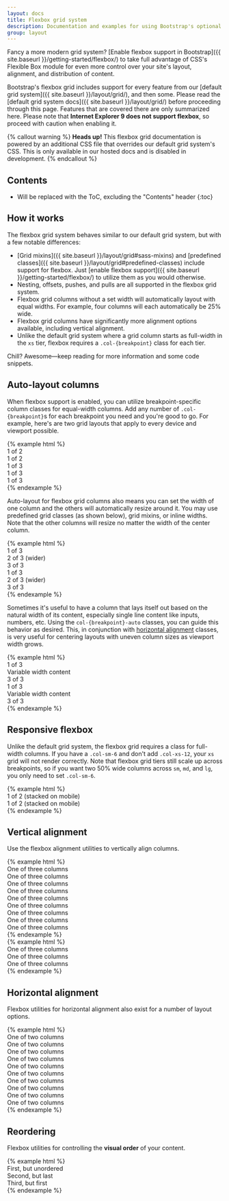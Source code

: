 ```yaml
---
layout: docs
title: Flexbox grid system
description: Documentation and examples for using Bootstrap's optional flexbox grid system.
group: layout
---
```


Fancy a more modern grid system? [Enable flexbox support in Bootstrap]({{ site.baseurl }}/getting-started/flexbox/) to take full advantage of CSS's Flexible Box module for even more control over your site's layout, alignment, and distribution of content.

Bootstrap's flexbox grid includes support for every feature from our [default grid system]({{ site.baseurl }}/layout/grid/), and then some. Please read the [default grid system docs]({{ site.baseurl }}/layout/grid/) before proceeding through this page. Features that are covered there are only summarized here. Please note that **Internet Explorer 9 does not support flexbox**, so proceed with caution when enabling it.

{% callout warning %}
**Heads up!** This flexbox grid documentation is powered by an additional CSS file that overrides our default grid system's CSS. This is only available in our hosted docs and is disabled in development.
{% endcallout %}

## Contents

* Will be replaced with the ToC, excluding the "Contents" header
{:toc}

## How it works

The flexbox grid system behaves similar to our default grid system, but with a few notable differences:

- [Grid mixins]({{ site.baseurl }}/layout/grid#sass-mixins) and [predefined classes]({{ site.baseurl }}/layout/grid#predefined-classes) include support for flexbox. Just [enable flexbox support]({{ site.baseurl }}/getting-started/flexbox/) to utilize them as you would otherwise.
- Nesting, offsets, pushes, and pulls are all supported in the flexbox grid system.
- Flexbox grid columns without a set width will automatically layout with equal widths. For example, four columns will each automatically be 25% wide.
- Flexbox grid columns have significantly more alignment options available, including vertical alignment.
- Unlike the default grid system where a grid column starts as full-width in the `xs` tier, flexbox requires a `.col-{breakpoint}` class for each tier.

Chill? Awesome—keep reading for more information and some code snippets.

## Auto-layout columns

When flexbox support is enabled, you can utilize breakpoint-specific column classes for equal-width columns. Add any number of `.col-{breakpoint}`s for each breakpoint you need and you're good to go. For example, here's are two grid layouts that apply to every device and viewport possible.

<div class="bd-example-row">
{% example html %}
<div class="container">
  <div class="row">
    <div class="col-xs">
      1 of 2
    </div>
    <div class="col-xs">
      1 of 2
    </div>
  </div>
  <div class="row">
    <div class="col-xs">
      1 of 3
    </div>
    <div class="col-xs">
      1 of 3
    </div>
    <div class="col-xs">
      1 of 3
    </div>
  </div>
</div>
{% endexample %}
</div>

Auto-layout for flexbox grid columns also means you can set the width of one column and the others will automatically resize around it. You may use predefined grid classes (as shown below), grid mixins, or inline widths. Note that the other columns will resize no matter the width of the center column.

<div class="bd-example-row">
{% example html %}
<div class="container">
  <div class="row">
    <div class="col-xs">
      1 of 3
    </div>
    <div class="col-xs-6">
      2 of 3 (wider)
    </div>
    <div class="col-xs">
      3 of 3
    </div>
  </div>
  <div class="row">
    <div class="col-xs">
      1 of 3
    </div>
    <div class="col-xs-5">
      2 of 3 (wider)
    </div>
    <div class="col-xs">
      3 of 3
    </div>
  </div>
</div>
{% endexample %}
</div>

Sometimes it's useful to have a column that lays itself out based on the natural width of its content, especially single line content like inputs, numbers, etc. Using the `col-{breakpoint}-auto` classes, you can guide this behavior as desired. This, in conjunction with [horizontal alignment](#horizontal-alignment) classes, is very useful for centering layouts with uneven column sizes as viewport width grows.

<div class="bd-example-row">
{% example html %}
<div class="container">
  <div class="row flex-items-md-center">
    <div class="col-xs col-lg-2">
      1 of 3
    </div>
    <div class="col-xs-12 col-md-auto">
      Variable width content
    </div>
    <div class="col-xs col-lg-2">
      3 of 3
    </div>
  </div>
  <div class="row">
    <div class="col-xs">
      1 of 3
    </div>
    <div class="col-xs-12 col-md-auto">
      Variable width content
    </div>
    <div class="col-xs col-lg-2">
      3 of 3
    </div>
  </div>
</div>
{% endexample %}
</div>

## Responsive flexbox

Unlike the default grid system, the flexbox grid requires a class for full-width columns. If you have a `.col-sm-6` and don't add `.col-xs-12`, your `xs` grid will not render correctly. Note that flexbox grid tiers still scale up across breakpoints, so if you want two 50% wide columns across `sm`, `md`, and `lg`, you only need to set `.col-sm-6`.

<div class="bd-example-row">
{% example html %}
<div class="container">
  <div class="row">
    <div class="col-xs-12 col-sm-6">
      1 of 2 (stacked on mobile)
    </div>
    <div class="col-xs-12 col-sm-6">
      1 of 2 (stacked on mobile)
    </div>
  </div>
</div>
{% endexample %}
</div>

## Vertical alignment

Use the flexbox alignment utilities to vertically align columns.

<div class="bd-example-row">
{% example html %}
<div class="container">
  <div class="row flex-items-xs-top">
    <div class="col-xs">
      One of three columns
    </div>
    <div class="col-xs">
      One of three columns
    </div>
    <div class="col-xs">
      One of three columns
    </div>
  </div>
  <div class="row flex-items-xs-middle">
    <div class="col-xs">
      One of three columns
    </div>
    <div class="col-xs">
      One of three columns
    </div>
    <div class="col-xs">
      One of three columns
    </div>
  </div>
  <div class="row flex-items-xs-bottom">
    <div class="col-xs">
      One of three columns
    </div>
    <div class="col-xs">
      One of three columns
    </div>
    <div class="col-xs">
      One of three columns
    </div>
  </div>
</div>
{% endexample %}
</div>

<div class="bd-example-row bd-example-row-flex-cols">
{% example html %}
<div class="container">
  <div class="row">
    <div class="col-xs flex-xs-top">
      One of three columns
    </div>
    <div class="col-xs flex-xs-middle">
      One of three columns
    </div>
    <div class="col-xs flex-xs-bottom">
      One of three columns
    </div>
  </div>
</div>
{% endexample %}
</div>

## Horizontal alignment

Flexbox utilities for horizontal alignment also exist for a number of layout options.

<div class="bd-example-row">
{% example html %}
<div class="container">
  <div class="row flex-items-xs-left">
    <div class="col-xs-4">
      One of two columns
    </div>
    <div class="col-xs-4">
      One of two columns
    </div>
  </div>
  <div class="row flex-items-xs-center">
    <div class="col-xs-4">
      One of two columns
    </div>
    <div class="col-xs-4">
      One of two columns
    </div>
  </div>
  <div class="row flex-items-xs-right">
    <div class="col-xs-4">
      One of two columns
    </div>
    <div class="col-xs-4">
      One of two columns
    </div>
  </div>
  <div class="row flex-items-xs-around">
    <div class="col-xs-4">
      One of two columns
    </div>
    <div class="col-xs-4">
      One of two columns
    </div>
  </div>
  <div class="row flex-items-xs-between">
    <div class="col-xs-4">
      One of two columns
    </div>
    <div class="col-xs-4">
      One of two columns
    </div>
  </div>
</div>
{% endexample %}
</div>

## Reordering

Flexbox utilities for controlling the **visual order** of your content.

<div class="bd-example-row">
{% example html %}
<div class="container">
  <div class="row">
    <div class="col-xs flex-xs-unordered">
      First, but unordered
    </div>
    <div class="col-xs flex-xs-last">
      Second, but last
    </div>
    <div class="col-xs flex-xs-first">
      Third, but first
    </div>
  </div>
</div>
{% endexample %}
</div>
